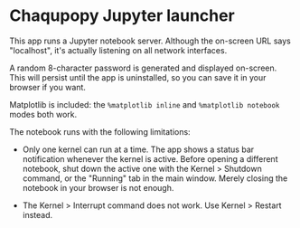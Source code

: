 # Chaqupopy Jupyter launcher

This app runs a Jupyter notebook server. Although the on-screen URL says "localhost", it's
actually listening on all network interfaces.

A random 8-character password is generated and displayed on-screen. This will persist until the
app is uninstalled, so you can save it in your browser if you want.

Matplotlib is included: the `%matplotlib inline` and `%matplotlib notebook` modes both work.

The notebook runs with the following limitations:

* Only one kernel can run at a time. The app shows a status bar notification whenever the
  kernel is active. Before opening a different notebook, shut down the active one with the
  Kernel &gt; Shutdown command, or the "Running" tab in the main window. Merely closing the
  notebook in your browser is not enough.

* The Kernel &gt; Interrupt command does not work. Use Kernel &gt; Restart instead.
